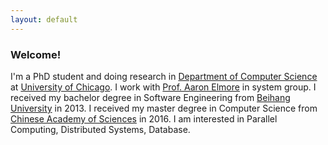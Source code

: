 ```yaml
---
layout: default
---
```


### Welcome!

I'm a PhD student and doing research in [Department of Computer Science](http://www.cs.uchicago.edu) at [University of Chicago](http://www.uchicago.edu). I work with [Prof. Aaron Elmore](http://people.cs.uchicago.edu/~aelmore/) in system group. I received my bachelor degree in Software Engineering from [Beihang University](http://ev.buaa.edu.cn) in 2013. I received my master degree in Computer Science from [Chinese Academy of Sciences](http://english.cas.cn) in 2016.
I am interested in Parallel Computing, Distributed Systems, Database.

